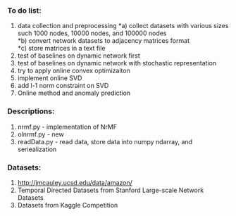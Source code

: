 ### To do list: 
 
1. data collection and preprocessing 
    *a) collect datasets with various sizes such 1000 nodes, 10000 nodes, and 100000 nodes   
    *b) convert network datasets to adjacency matrices format   
    *c) store matrices in a text file   
2. test of baselines on dynamic network first    
3. test of baselines on dynamic network with stochastic representation    
4. try to apply online convex optimizaiton    
5. implement online SVD     
6. add l-1 norm constraint on SVD    
7. Online method and anomaly prediction    


### Descriptions:
1. nrmf.py        - implementation of NrMF 
2. olnrmf.py      - new    
3. readData.py    - read data, store data into numpy ndarray, and seriealization


### Datasets:
1. http://jmcauley.ucsd.edu/data/amazon/
2. Temporal Directed Datasets from Stanford Large-scale Network Datasets 
3. Datasets from Kaggle Competition  
